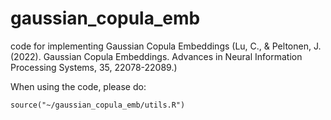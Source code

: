 # gaussian_copula_emb
code for implementing Gaussian Copula Embeddings (Lu, C., & Peltonen, J. (2022). Gaussian Copula Embeddings. Advances in Neural Information Processing Systems, 35, 22078-22089.)

When using the code, please do:

```{r, include = FALSE}
source("~/gaussian_copula_emb/utils.R")
```
